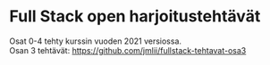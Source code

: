 # Full Stack open harjoitustehtävät

Osat 0-4 tehty kurssin vuoden 2021 versiossa.  
Osan 3 tehtävät: https://github.com/jmlii/fullstack-tehtavat-osa3 
